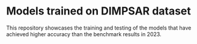 # Models trained on DIMPSAR dataset
This repository showcases the training and testing of the models that have achieved higher accuracy than the benchmark results in 2023.
